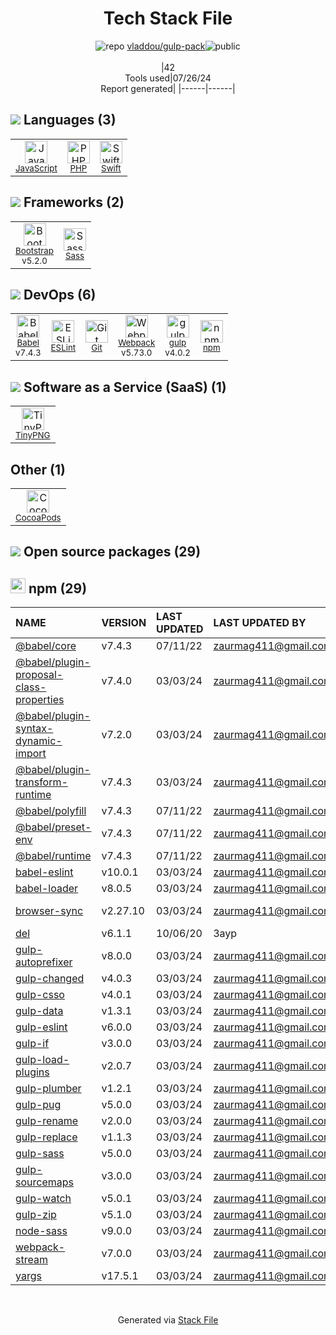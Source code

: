 <!--
&lt;--- Readme.md Snippet without images Start ---&gt;
## Tech Stack
vladdou/gulp-pack is built on the following main stack:

- [JavaScript](https://developer.mozilla.org/en-US/docs/Web/JavaScript) – Languages
- [PHP](http://www.php.net/) – Languages
- [Swift](https://developer.apple.com/swift/) – Languages
- [Bootstrap](http://getbootstrap.com/) – Front-End Frameworks
- [Sass](http://sass-lang.com/) – CSS Pre-processors / Extensions
- [Babel](http://babeljs.io/) – JavaScript Compilers
- [ESLint](http://eslint.org/) – Code Review
- [Webpack](http://webpack.js.org) – JS Build Tools / JS Task Runners
- [gulp](http://gulpjs.com/) – JS Build Tools / JS Task Runners
- [TinyPNG](https://tinypng.com/) – Image Processing and Management

Full tech stack [here](/techstack.md)

&lt;--- Readme.md Snippet without images End ---&gt;

&lt;--- Readme.md Snippet with images Start ---&gt;
## Tech Stack
vladdou/gulp-pack is built on the following main stack:

- <img width='25' height='25' src='https://img.stackshare.io/service/1209/javascript.jpeg' alt='JavaScript'/> [JavaScript](https://developer.mozilla.org/en-US/docs/Web/JavaScript) – Languages
- <img width='25' height='25' src='https://img.stackshare.io/service/991/hwUcGZ41_400x400.jpg' alt='PHP'/> [PHP](http://www.php.net/) – Languages
- <img width='25' height='25' src='https://img.stackshare.io/service/1009/tuHsaI2U.png' alt='Swift'/> [Swift](https://developer.apple.com/swift/) – Languages
- <img width='25' height='25' src='https://img.stackshare.io/service/1101/C9QJ7V3X.png' alt='Bootstrap'/> [Bootstrap](http://getbootstrap.com/) – Front-End Frameworks
- <img width='25' height='25' src='https://img.stackshare.io/service/1171/jCR2zNJV.png' alt='Sass'/> [Sass](http://sass-lang.com/) – CSS Pre-processors / Extensions
- <img width='25' height='25' src='https://img.stackshare.io/service/2739/-1wfGjNw.png' alt='Babel'/> [Babel](http://babeljs.io/) – JavaScript Compilers
- <img width='25' height='25' src='https://img.stackshare.io/service/3337/Q4L7Jncy.jpg' alt='ESLint'/> [ESLint](http://eslint.org/) – Code Review
- <img width='25' height='25' src='https://img.stackshare.io/service/1682/IMG_4636.PNG' alt='Webpack'/> [Webpack](http://webpack.js.org) – JS Build Tools / JS Task Runners
- <img width='25' height='25' src='https://img.stackshare.io/service/844/iruTC031.png' alt='gulp'/> [gulp](http://gulpjs.com/) – JS Build Tools / JS Task Runners
- <img width='25' height='25' src='https://img.stackshare.io/service/6874/3b33c690c4056a9130aa93837b48bfae_400x400.png' alt='TinyPNG'/> [TinyPNG](https://tinypng.com/) – Image Processing and Management

Full tech stack [here](/techstack.md)

&lt;--- Readme.md Snippet with images End ---&gt;
-->
<div align="center">

# Tech Stack File
![](https://img.stackshare.io/repo.svg "repo") [vladdou/gulp-pack](https://github.com/vladdou/gulp-pack)![](https://img.stackshare.io/public_badge.svg "public")
<br/><br/>
|42<br/>Tools used|07/26/24 <br/>Report generated|
|------|------|
</div>

## <img src='https://img.stackshare.io/languages.svg'/> Languages (3)
<table><tr>
  <td align='center'>
  <img width='36' height='36' src='https://img.stackshare.io/service/1209/javascript.jpeg' alt='JavaScript'>
  <br>
  <sub><a href="https://developer.mozilla.org/en-US/docs/Web/JavaScript">JavaScript</a></sub>
  <br>
  <sub></sub>
</td>

<td align='center'>
  <img width='36' height='36' src='https://img.stackshare.io/service/991/hwUcGZ41_400x400.jpg' alt='PHP'>
  <br>
  <sub><a href="http://www.php.net/">PHP</a></sub>
  <br>
  <sub></sub>
</td>

<td align='center'>
  <img width='36' height='36' src='https://img.stackshare.io/service/1009/tuHsaI2U.png' alt='Swift'>
  <br>
  <sub><a href="https://developer.apple.com/swift/">Swift</a></sub>
  <br>
  <sub></sub>
</td>

</tr>
</table>

## <img src='https://img.stackshare.io/frameworks.svg'/> Frameworks (2)
<table><tr>
  <td align='center'>
  <img width='36' height='36' src='https://img.stackshare.io/service/1101/C9QJ7V3X.png' alt='Bootstrap'>
  <br>
  <sub><a href="http://getbootstrap.com/">Bootstrap</a></sub>
  <br>
  <sub>v5.2.0</sub>
</td>

<td align='center'>
  <img width='36' height='36' src='https://img.stackshare.io/service/1171/jCR2zNJV.png' alt='Sass'>
  <br>
  <sub><a href="http://sass-lang.com/">Sass</a></sub>
  <br>
  <sub></sub>
</td>

</tr>
</table>

## <img src='https://img.stackshare.io/devops.svg'/> DevOps (6)
<table><tr>
  <td align='center'>
  <img width='36' height='36' src='https://img.stackshare.io/service/2739/-1wfGjNw.png' alt='Babel'>
  <br>
  <sub><a href="http://babeljs.io/">Babel</a></sub>
  <br>
  <sub>v7.4.3</sub>
</td>

<td align='center'>
  <img width='36' height='36' src='https://img.stackshare.io/service/3337/Q4L7Jncy.jpg' alt='ESLint'>
  <br>
  <sub><a href="http://eslint.org/">ESLint</a></sub>
  <br>
  <sub></sub>
</td>

<td align='center'>
  <img width='36' height='36' src='https://img.stackshare.io/service/1046/git.png' alt='Git'>
  <br>
  <sub><a href="http://git-scm.com/">Git</a></sub>
  <br>
  <sub></sub>
</td>

<td align='center'>
  <img width='36' height='36' src='https://img.stackshare.io/service/1682/IMG_4636.PNG' alt='Webpack'>
  <br>
  <sub><a href="http://webpack.js.org">Webpack</a></sub>
  <br>
  <sub>v5.73.0</sub>
</td>

<td align='center'>
  <img width='36' height='36' src='https://img.stackshare.io/service/844/iruTC031.png' alt='gulp'>
  <br>
  <sub><a href="http://gulpjs.com/">gulp</a></sub>
  <br>
  <sub>v4.0.2</sub>
</td>

<td align='center'>
  <img width='36' height='36' src='https://img.stackshare.io/service/1120/lejvzrnlpb308aftn31u.png' alt='npm'>
  <br>
  <sub><a href="https://www.npmjs.com/">npm</a></sub>
  <br>
  <sub></sub>
</td>

</tr>
</table>

## <img src='https://img.stackshare.io/saas.svg'/> Software as a Service (SaaS) (1)
<table><tr>
  <td align='center'>
  <img width='36' height='36' src='https://img.stackshare.io/service/6874/3b33c690c4056a9130aa93837b48bfae_400x400.png' alt='TinyPNG'>
  <br>
  <sub><a href="https://tinypng.com/">TinyPNG</a></sub>
  <br>
  <sub></sub>
</td>

</tr>
</table>

## Other (1)
<table><tr>
  <td align='center'>
  <img width='36' height='36' src='https://img.stackshare.io/service/2426/e1cbdef9d4b11484049a033886578e54_400x400.png' alt='CocoaPods'>
  <br>
  <sub><a href="https://cocoapods.org/">CocoaPods</a></sub>
  <br>
  <sub></sub>
</td>

</tr>
</table>


## <img src='https://img.stackshare.io/group.svg' /> Open source packages (29)</h2>

## <img width='24' height='24' src='https://img.stackshare.io/service/1120/lejvzrnlpb308aftn31u.png'/> npm (29)

|NAME|VERSION|LAST UPDATED|LAST UPDATED BY|LICENSE|VULNERABILITIES|
|:------|:------|:------|:------|:------|:------|
|[@babel/core](https://www.npmjs.com/@babel/core)|v7.4.3|07/11/22|zaurmag411@gmail.com |MIT|N/A|
|[@babel/plugin-proposal-class-properties](https://www.npmjs.com/@babel/plugin-proposal-class-properties)|v7.4.0|03/03/24|zaurmag411@gmail.com |MIT|N/A|
|[@babel/plugin-syntax-dynamic-import](https://www.npmjs.com/@babel/plugin-syntax-dynamic-import)|v7.2.0|03/03/24|zaurmag411@gmail.com |MIT|N/A|
|[@babel/plugin-transform-runtime](https://www.npmjs.com/@babel/plugin-transform-runtime)|v7.4.3|03/03/24|zaurmag411@gmail.com |MIT|N/A|
|[@babel/polyfill](https://www.npmjs.com/@babel/polyfill)|v7.4.3|07/11/22|zaurmag411@gmail.com |MIT|N/A|
|[@babel/preset-env](https://www.npmjs.com/@babel/preset-env)|v7.4.3|07/11/22|zaurmag411@gmail.com |MIT|N/A|
|[@babel/runtime](https://www.npmjs.com/@babel/runtime)|v7.4.3|07/11/22|zaurmag411@gmail.com |MIT|N/A|
|[babel-eslint](https://www.npmjs.com/babel-eslint)|v10.0.1|03/03/24|zaurmag411@gmail.com |MIT|N/A|
|[babel-loader](https://www.npmjs.com/babel-loader)|v8.0.5|03/03/24|zaurmag411@gmail.com |MIT|N/A|
|[browser-sync](https://www.npmjs.com/browser-sync)|v2.27.10|03/03/24|zaurmag411@gmail.com |Apache-2.0|N/A|
|[del](https://www.npmjs.com/del)|v6.1.1|10/06/20|Заур |MIT|N/A|
|[gulp-autoprefixer](https://www.npmjs.com/gulp-autoprefixer)|v8.0.0|03/03/24|zaurmag411@gmail.com |MIT|N/A|
|[gulp-changed](https://www.npmjs.com/gulp-changed)|v4.0.3|03/03/24|zaurmag411@gmail.com |MIT|N/A|
|[gulp-csso](https://www.npmjs.com/gulp-csso)|v4.0.1|03/03/24|zaurmag411@gmail.com |MIT|N/A|
|[gulp-data](https://www.npmjs.com/gulp-data)|v1.3.1|03/03/24|zaurmag411@gmail.com |MIT|N/A|
|[gulp-eslint](https://www.npmjs.com/gulp-eslint)|v6.0.0|03/03/24|zaurmag411@gmail.com |MIT|N/A|
|[gulp-if](https://www.npmjs.com/gulp-if)|v3.0.0|03/03/24|zaurmag411@gmail.com |MIT|N/A|
|[gulp-load-plugins](https://www.npmjs.com/gulp-load-plugins)|v2.0.7|03/03/24|zaurmag411@gmail.com |MIT|N/A|
|[gulp-plumber](https://www.npmjs.com/gulp-plumber)|v1.2.1|03/03/24|zaurmag411@gmail.com |MIT|N/A|
|[gulp-pug](https://www.npmjs.com/gulp-pug)|v5.0.0|03/03/24|zaurmag411@gmail.com |MIT|N/A|
|[gulp-rename](https://www.npmjs.com/gulp-rename)|v2.0.0|03/03/24|zaurmag411@gmail.com |MIT|N/A|
|[gulp-replace](https://www.npmjs.com/gulp-replace)|v1.1.3|03/03/24|zaurmag411@gmail.com |MIT|N/A|
|[gulp-sass](https://www.npmjs.com/gulp-sass)|v5.0.0|03/03/24|zaurmag411@gmail.com |MIT|N/A|
|[gulp-sourcemaps](https://www.npmjs.com/gulp-sourcemaps)|v3.0.0|03/03/24|zaurmag411@gmail.com |ISC|N/A|
|[gulp-watch](https://www.npmjs.com/gulp-watch)|v5.0.1|03/03/24|zaurmag411@gmail.com |MIT|N/A|
|[gulp-zip](https://www.npmjs.com/gulp-zip)|v5.1.0|03/03/24|zaurmag411@gmail.com |MIT|N/A|
|[node-sass](https://www.npmjs.com/node-sass)|v9.0.0|03/03/24|zaurmag411@gmail.com |MIT|N/A|
|[webpack-stream](https://www.npmjs.com/webpack-stream)|v7.0.0|03/03/24|zaurmag411@gmail.com |MIT|N/A|
|[yargs](https://www.npmjs.com/yargs)|v17.5.1|03/03/24|zaurmag411@gmail.com |MIT|N/A|

<br/>
<div align='center'>

Generated via [Stack File](https://github.com/marketplace/stack-file)
